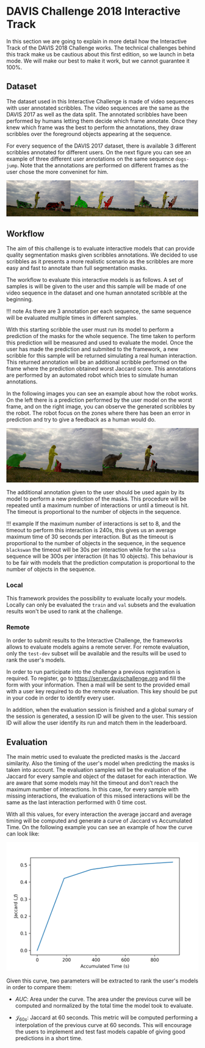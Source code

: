 # DAVIS Challenge 2018 Interactive Track

In this section we are going to explain in more detail how the Interactive Track of the DAVIS 2018 Challenge works. The technical challenges behind this track make us be cautious about this first edition, so we launch in beta mode. We will make our best to make it work, but we cannot guarantee it 100%.

## Dataset

The dataset used in this Interactive Challenge is made of video sequences with user annotated scribbles. The video sequences are the same as the DAVIS 2017 as well as the data split. The annotated scribbles have been performed by humans letting them decide which frame annotate. Once they knew which frame was the best to perform the annotations, they draw scribbles over the foreground objects appearing at the sequence.

For every sequence of the DAVIS 2017 dataset, there is available 3 different scribbles annotated for different users. On the next figure you can see an example of three different user annotations on the same sequence `dogs-jump`. Note that the annotations are performed on different frames as the user chose the more conveninet for him.

<div style="white-space: nowrap;">

<img src="/docs/images/scribbles/dogs-jump-scribble00.jpg" width="33.3%"/><img src="/docs/images/scribbles/dogs-jump-scribble01.jpg" width="33.3%"/><img src="/docs/images/scribbles/dogs-jump-scribble02.jpg" width="33.3%"/>

</div>

## Workflow

The aim of this challenge is to evaluate interactive models that can provide quality segmentation masks given scribbles annotations. We decided to use scribbles as it presents a more realistic scenario as the scribbles are more easy and fast to annotate than full segmentation masks.

The workflow to evaluate this interactive models is as follows. A set of samples is will be given to the user and this sample will be made of one video sequence in the dataset and one human annotated scribble at the beginning. 

!!! note
	As there are 3 annotation per each sequence, the same sequence will be evaluated multiple times in different samples.

With this starting scribble the user must run its model to perform a prediction of the masks for the whole sequence. The time taken to perform this prediction will be measured and used to evaluate the model. Once the user has made the prediction and submited to the framework, a new scribble for this sample will be returned simulating a real human interaction. This returned annotation will be an additional scribble performed on the frame where the prediction obtained worst Jaccard score. This annotations are performed by an automated robot which tries to simulate human annotations.

In the following images you can see an example about how the robot works. On the left there is a prediction performed by the user model on the worst frame, and on the right image, you can observe the generated scribbles by the robot. The robot focus on the zones where there has been an error in prediction and try to give a feedback as a human would do.

<div style="white-space: nowrap;">

<img src="/docs/images/workflow/pred_mask_overlay.jpg" width="50%"/><img src="/docs/images/workflow/generated_scribbles.jpg" width="50%"/>

</div>

The additional annotation given to the user should be used again by its model to perform a new prediction of the masks. This procedure will be repeated until a maximum number of interactions or until a timeout is hit. The timeout is proportional to the number of objects in the sequence.

!!! example
	If the maximum number of interactions is set to 8, and the timeout to perform this interaction is 240s, this gives us an average maximum time of 30 seconds per interaction. But as the timeout is proportional to the number of objects in the sequence, in the sequence `blackswan` the timeout will be 30s per interaction while for the `salsa` sequence will be 300s per interaction (it has 10 objects). This behaviour is to be fair with models that the prediction computation is proportional to the number of objects in the sequence.

### Local

This framework provides the possibility to evaluate locally your models. Locally can only be evaluated the `train` and `val` subsets and the evaluation results won't be used to rank at the challenge.

### Remote

In order to submit results to the Interactive Challenge, the frameworks allows to evaluate models agains a remote server. For remote evaluation, only the `test-dev` subset will be available and the results will be used to rank the user's models.

In order to run participate into the challenge a previous registration is required. To register, go to https://server.davischallenge.org and fill the form with your information. Then a mail will be sent to the provided email with a user key required to do the remote evaluation. This key should be put in your code in order to identify every user.

In addition, when the evaluation session is finished and a global sumary of the session is generated, a session ID will be given to the user. This session ID will allow the user identify its run and match them in the leaderboard.

## Evaluation

The main metric used to evaluate the predicted masks is the Jaccard similarity. Also the timing of the user's model when predicting the masks is taken into account. The evaluation samples will be the evaluation of the Jaccard for every sample and object of the dataset for each interaction. We are aware that some models may hit the timeout and don't reach the maximum number of interactions. In this case, for every sample with missing interactions, the evaluation of this missed interactions will be the same as the last interaction performed with 0 time cost.

With all this values, for every interaction the average jaccard and average timing will be computed and generate a curve of Jaccard vs Accumulated Time. On the following example you can see an example of how the curve can look like:

<div style="white-space: nowrap;">

<img src="/docs/images/workflow/evaluation.png" width="100%"/>

</div>

Given this curve, two parameters will be extracted to rank the user's models in order to compare them:

* $AUC$: Area under the curve. The area under the previous curve will be computed and normalized by the total time the model took to evaluate.

* $\mathcal{J}_{60s}$: Jaccard at 60 seconds. This metric will be computed performing a interpolation of the previous curve at 60 seconds. This will encourage the users to implement and test fast models capable of giving good predictions in a short time.